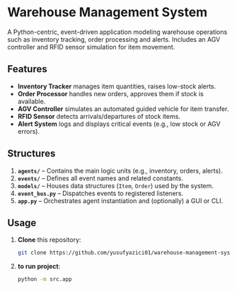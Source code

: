 # Warehouse Management System

A Python-centric, event-driven application modeling warehouse operations such as inventory tracking, order processing and alerts. Includes an AGV controller and RFID sensor simulation for item movement.

## Features
- **Inventory Tracker** manages item quantities, raises low-stock alerts.
- **Order Processor** handles new orders, approves them if stock is available.
- **AGV Controller** simulates an automated guided vehicle for item transfer.
- **RFID Sensor** detects arrivals/departures of stock items.
- **Alert System** logs and displays critical events (e.g., low stock or AGV errors).

## Structures 
1. **`agents/`** – Contains the main logic units (e.g., inventory, orders, alerts).
2. **`events/`** – Defines all event names and related constants.
3. **`models/`** – Houses data structures (`Item`, `Order`) used by the system.
4. **`event_bus.py`** – Dispatches events to registered listeners.
5. **`app.py`** – Orchestrates agent instantiation and (optionally) a GUI or CLI.

## Usage
1. **Clone** this repository:
   ```bash
   git clone https://github.com/yusufyazici01/warehouse-management-system.git

2. **to run project**:  
   ```bash
   python -m src.app

